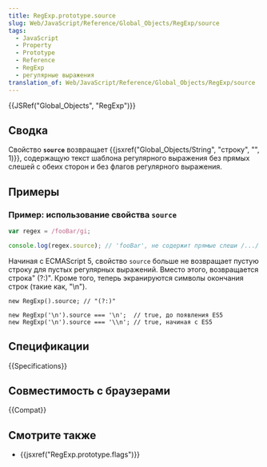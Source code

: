```yaml
---
title: RegExp.prototype.source
slug: Web/JavaScript/Reference/Global_Objects/RegExp/source
tags:
  - JavaScript
  - Property
  - Prototype
  - Reference
  - RegExp
  - регулярные выражения
translation_of: Web/JavaScript/Reference/Global_Objects/RegExp/source
---
```


{{JSRef("Global_Objects", "RegExp")}}

## Сводка

Свойство **`source`** возвращает {{jsxref("Global_Objects/String", "строку", "", 1)}}, содержащую текст шаблона регулярного выражения без прямых слешей с обеих сторон и без флагов регулярного выражения.

## Примеры

### Пример: использование свойства `source`

```js
var regex = /fooBar/gi;

console.log(regex.source); // 'fooBar', не содержит прямые слеши /.../ и флаги 'ig'.
```

Начиная с ECMAScript 5, свойство `source` больше не возвращает пустую строку для пустых регулярных выражений. Вместо этого, возвращается строка" (?:)". Кроме того, теперь экранируются символы окончания строк (такие как, "\n").

```
new RegExp().source; // "(?:)"

new RegExp('\n').source === '\n';  // true, до появления ES5
new RegExp('\n').source === '\\n'; // true, начиная с ES5
```

## Спецификации

{{Specifications}}

## Совместимость с браузерами

{{Compat}}

## Смотрите также

- {{jsxref("RegExp.prototype.flags")}}
